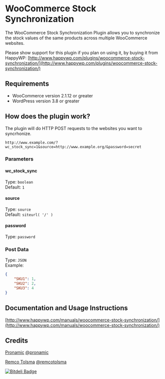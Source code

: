 # WooCommerce Stock Synchronization

The WooCommerce Stock Synchronization Plugin allows you to synchronize the 
stock values of the same products across multiple WooCommerce websites.

Please show support for this plugin if you plan on using it, by buying it 
from HappyWP: 
[http://www.happywp.com/plugins/woocommerce-stock-synchronization/](http://www.happywp.com/plugins/woocommerce-stock-synchronization/)


## Requirements

*	WooCommerce version 2.1.12 or greater
*	WordPress version 3.8 or greater


## How does the plugin work?

The plugin will do HTTP POST requests to the websites you want to syncrhonize.

```
http://www.example.com/?wc_stock_sync=1&source=http://www.example.org/&password=secret
```

### Parameters

#### wc_stock_sync

Type: `boolean`  
Default: `1`

#### source

Type: `source`  
Default: `siteurl( '/' )`

#### password

Type: `password`


### Post Data

Type: `JSON`  
Example:

```json
{
	"SKU1": 1,
	"SKU2": 2,
	"SKU3": 4
}
```


## Documentation and Usage Instructions

[http://www.happywp.com/manuals/woocommerce-stock-synchronization/](http://www.happywp.com/manuals/woocommerce-stock-synchronization/)


## Credits

[Pronamic](http://www.pronamic.nl/) [@pronamic](http://twitter.com/pronamic)

[Remco Tolsma](http://www.remcotolsma.nl/) [@remcotolsma](http://twitter.com/remcotolsma)

[![Bitdeli Badge](https://d2weczhvl823v0.cloudfront.net/pronamic/wp-woocommerce-stock-synchronization/trend.png)](https://bitdeli.com/free "Bitdeli Badge")
